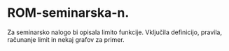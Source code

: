 # ROM-seminarska-n.
Za seminarsko nalogo bi opisala limito funkcije. Vključila definicijo, pravila, računanje limit in nekaj grafov za primer.

